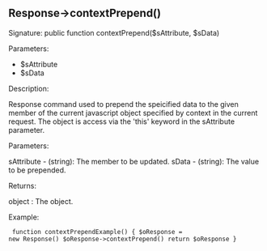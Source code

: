 ## Response->contextPrepend()

Signature: public function contextPrepend($sAttribute, $sData)

Parameters:

* $sAttribute
* $sData

Description:

Response command used to prepend the speicified data to the given
member of the current javascript object specified by context in the
current request.  The object is access via the 'this' keyword in the
sAttribute parameter.

Parameters:

sAttribute - (string):  The member to be updated.
sData - (string):  The value to be prepended.

Returns:

object : The <Response> object.

Example:
<code><pre>
function contextPrependExample()
{
    $oResponse = new Response()
    $oResponse->contextPrepend()
    return $oResponse
}
</pre></code>